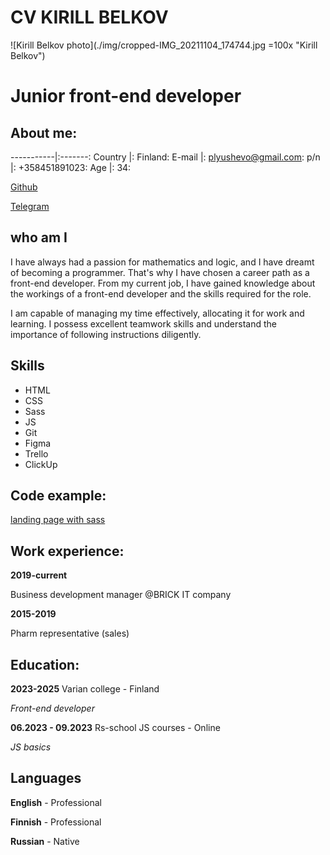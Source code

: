 # CV KIRILL BELKOV

![Kirill Belkov photo](./img/cropped-IMG_20211104_174744.jpg =100x "Kirill Belkov")
# Junior front-end developer

## About me:

-----------|:-------:
Country    |:  Finland:
E-mail     |:  plyushevo@gmail.com:
p/n        |:  +358451891023:
Age        |:  34:

[Github](https://github.com/Plyushevo "github link")

[Telegram](t.me/plyushevo "telegram link")

## who am I

I have always had a passion for mathematics and logic, and I have dreamt of becoming a programmer. That's why I have chosen a career path as a front-end developer. From my current job, I have gained knowledge about the workings of a front-end developer and the skills required for the role.

I am capable of managing my time effectively, allocating it for work and learning. I possess excellent teamwork skills and understand the importance of following instructions diligently.



## Skills

* HTML
* CSS
* Sass
* JS
* Git
* Figma
* Trello
* ClickUp



## Code example:
[landing page with sass](https://github.com/Plyushevo/Travel "school project for travel web-site")


## Work experience:

**2019-current**

Business development manager @BRICK IT company


**2015-2019**

Pharm representative (sales)



## Education:
**2023-2025** Varian college - Finland

*Front-end developer*

**06.2023 - 09.2023** Rs-school JS courses - Online

*JS basics*

## Languages

**English** - Professional

**Finnish** - Professional

**Russian** - Native